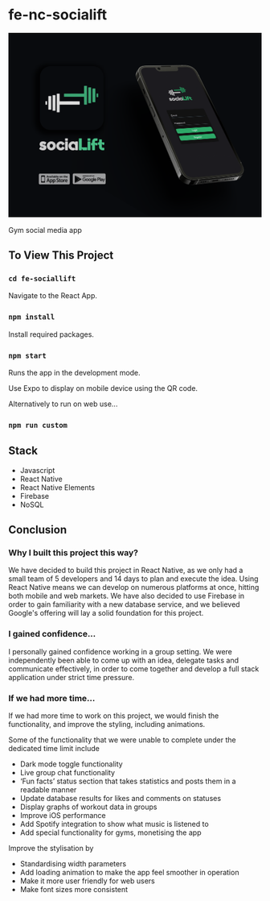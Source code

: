 # fe-nc-socialift

![SociaLift iPhone Mockup](fe-socialift/assets/mockup2.png)

Gym social media app

## To View This Project

### `cd fe-sociallift`

Navigate to the React App.

### `npm install`

Install required packages.

### `npm start`

Runs the app in the development mode.

Use Expo to display on mobile device using the QR code.

Alternatively to run on web use...

### `npm run custom`

## Stack

- Javascript
- React Native
- React Native Elements
- Firebase
- NoSQL

## Conclusion

### Why I built this project this way?

We have decided to build this project in React Native, as we only had a small team of 5 developers and 14 days to plan and execute the idea. Using React Native means we can develop on numerous platforms at once, hitting both mobile and web markets. We have also decided to use Firebase in order to gain familiarity with a new database service, and we believed Google's offering will lay a solid foundation for this project.

### I gained confidence...

I personally gained confidence working in a group setting. We were independently been able to come up with an idea, delegate tasks and communicate effectively, in order to come together and develop a full stack application under strict time pressure.

### If we had more time...

If we had more time to work on this project, we would finish the functionality, and improve the styling, including animations.

Some of the functionality that we were unable to complete under the dedicated time limit include

- Dark mode toggle functionality
- Live group chat functionality
- ‘Fun facts’ status section that takes statistics and posts them in a readable manner
- Update database results for likes and comments on statuses
- Display graphs of workout data in groups
- Improve iOS performance
- Add Spotify integration to show what music is listened to
- Add special functionality for gyms, monetising the app

Improve the stylisation by

- Standardising width parameters
- Add loading animation to make the app feel smoother in operation
- Make it more user friendly for web users
- Make font sizes more consistent
